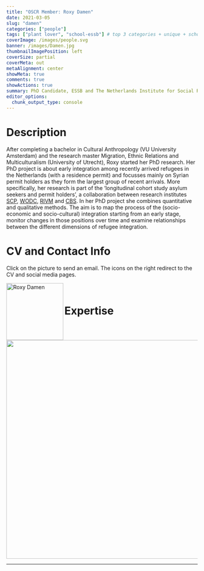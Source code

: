 ```yaml
---
title: "OSCR Member: Roxy Damen"
date: 2021-03-05
slug: "damen"
categories: ["people"]
tags: ["plant lover", "school-essb"] # top 3 categories + unique + school
coverImage: /images/people.svg
banner: /images/Damen.jpg
thumbnailImagePosition: left
coverSize: partial
coverMeta: out
metaAlignment: center
showMeta: true
comments: true
showActions: true
summary: PhD Candidate, ESSB and The Netherlands Institute for Social Research
editor_options: 
  chunk_output_type: console
---
```




# Description

After completing a bachelor in Cultural Anthropology (VU University Amsterdam) and the research master Migration, Ethnic Relations and Multiculturalism (University of Utrecht), Roxy started her PhD research. Her PhD project is about early integration among recently arrived refugees in the Netherlands (with a residence permit) and focusses mainly on Syrian permit holders as they form the largest group of recent arrivals. More specifically, her research is part of the ‘longitudinal cohort study asylum seekers and permit holders’, a collaboration between research institutes [SCP](https://english.scp.nl/), [WODC](https://www.wodc.nl/), [RIVM](https://www.rivm.nl/) and [CBS](https://www.cbs.nl/). In her PhD project she combines quantitative and qualitative methods. The aim is to map the process of the (socio-economic and socio-cultural) integration starting from an early stage, monitor changes in those positions over time and examine relationships between the different dimensions of refugee integration.

# CV and Contact Info

Click on the picture to send an email. The icons on the right redirect to the CV and social media pages.

<!-- EMAIL -->
<p>
  <a href="mailto:damen@essb.eur.nl">
  <img border="0" alt="Roxy Damen" src="/images/Damen.jpg" width="150" height="150" align="left">
  </a>
</p>

<!-- CV -->
<p align="center">
  <a href="https://www.linkedin.com/in/roxy-damen/" class="fa fa-file fa-2x" style="color:#00B969;">
  </a>
</p>

<!-- RESEARCHGATE -->
<p align="center">
  <a href="https://www.researchgate.net/profile/Roxy-Damen" class="ai ai-researchgate fa-2x" style="color:#000000;">
  </a>
</p>

<!-- ORCID -->
<p align="center">
  <a href="https://orcid.org/0000-0003-1250-3978" class="ai ai-orcid fa-2x" style="color:#000000;">
  </a>
</p>

<BR>

# Expertise

<img src="{{< blogdown/postref >}}index_files/figure-html/radarPlot-1.png" width="576" />

***


